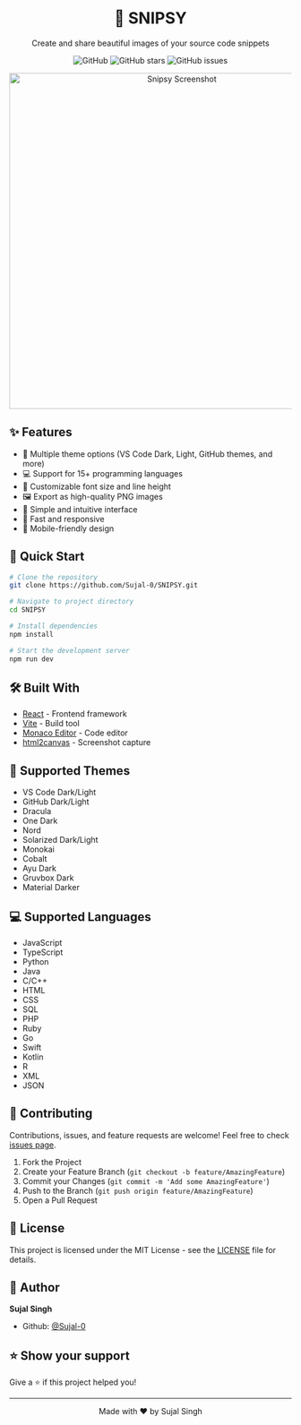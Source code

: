 <div align="center">

# 🎨 SNIPSY

Create and share beautiful images of your source code snippets

![GitHub](https://img.shields.io/github/license/Sujal-0/SNIPSY)
![GitHub stars](https://img.shields.io/github/stars/Sujal-0/SNIPSY)
![GitHub issues](https://img.shields.io/github/issues/Sujal-0/SNIPSY)

<img src="public/screenshot.png" alt="Snipsy Screenshot" width="600px"/>

</div>

## ✨ Features

- 🎨 Multiple theme options (VS Code Dark, Light, GitHub themes, and more)
- 💻 Support for 15+ programming languages
- 📏 Customizable font size and line height
- 🖼️ Export as high-quality PNG images
- 🎯 Simple and intuitive interface
- 🚀 Fast and responsive
- 📱 Mobile-friendly design

## 🚀 Quick Start

```bash
# Clone the repository
git clone https://github.com/Sujal-0/SNIPSY.git

# Navigate to project directory
cd SNIPSY

# Install dependencies
npm install

# Start the development server
npm run dev
```

## 🛠️ Built With

- [React](https://reactjs.org/) - Frontend framework
- [Vite](https://vitejs.dev/) - Build tool
- [Monaco Editor](https://microsoft.github.io/monaco-editor/) - Code editor
- [html2canvas](https://html2canvas.hertzen.com/) - Screenshot capture

## 🎨 Supported Themes

- VS Code Dark/Light
- GitHub Dark/Light
- Dracula
- One Dark
- Nord
- Solarized Dark/Light
- Monokai
- Cobalt
- Ayu Dark
- Gruvbox Dark
- Material Darker

## 💻 Supported Languages

- JavaScript
- TypeScript
- Python
- Java
- C/C++
- HTML
- CSS
- SQL
- PHP
- Ruby
- Go
- Swift
- Kotlin
- R
- XML
- JSON

## 🤝 Contributing

Contributions, issues, and feature requests are welcome! Feel free to check [issues page](https://github.com/Sujal-0/SNIPSY/issues).

1. Fork the Project
2. Create your Feature Branch (`git checkout -b feature/AmazingFeature`)
3. Commit your Changes (`git commit -m 'Add some AmazingFeature'`)
4. Push to the Branch (`git push origin feature/AmazingFeature`)
5. Open a Pull Request

## 📝 License

This project is licensed under the MIT License - see the [LICENSE](LICENSE) file for details.

## 👤 Author

**Sujal Singh**

- Github: [@Sujal-0](https://github.com/Sujal-0)

## ⭐️ Show your support

Give a ⭐️ if this project helped you!

---

<div align="center">
Made with ❤️ by Sujal Singh
</div>
